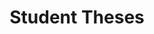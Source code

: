 ---
layout: theses
permalink: /student-theses/
title: Student Theses
description:
nav: true
nav_order: 3

topics:
  - title: Adapting anomaly detection in a performance benchmark of monitoring agents
    # desc: An optional description
    image: SustainKieker-logo.svg
    contact: "[Shinhyung Yang](/team/Shinhyung-Yang/)"
  - title: Reverse engineering of a Python software using domain-specific language
    image: SustainKieker-logo.svg
    contact: "[Shinhyung Yang](/team/Shinhyung-Yang/)"
  - title: Automatic Analysis and Visualization of Versioned Software Systems
    image: explorviz-logo-white.png
    contact: "[Malte Hansen](https://www.uni-kiel.de/de/person/hansen-malte-55509)"
  - title: Benchmark Energy-Consumption for Stream Processing Engines
    image: SOURCED.png
    contact: "[Hendrik Reiter](/team/Hendrik-Reiter/)"
  - title: Design Kubernetes Operator for Distributed Machine Learning at the edge
    contact: "[Hendrik Reiter](/team/Hendrik-Reiter/)"
    image: SOURCED.png
  - title: Improve Data Mining Algorithms for High-Volume Sensor Data
    contact: "[Hendrik Reiter](/team/Hendrik-Reiter/)"
    image: SOURCED.png
  - title: Dynamic Software Quality Metrics
    contact: "[Henning Schnoor](/team/Priv-Doz-Dr-Henning-Schnoor/)"
---